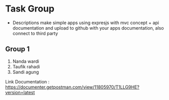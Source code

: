 # Task Group

  -  Descriptions
     make simple apps using expresjs with mvc concept + api documentation and upload to github with your apps documentation, also connect to third party

## Group 1
1. Nanda wardi
1. Taufik rahadi
1. Sandi agung




Link Documentation : https://documenter.getpostman.com/view/11805970/T1LLG9HE?version=latest
